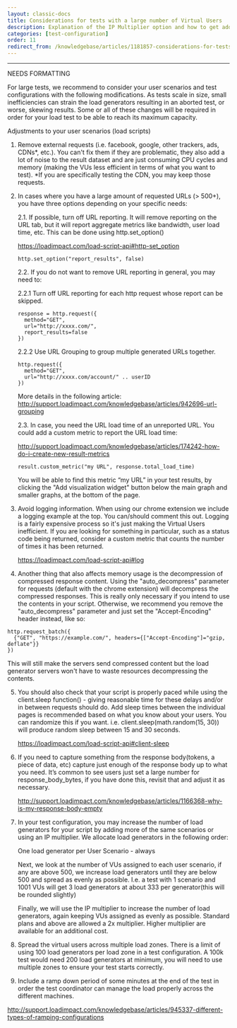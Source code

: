 ```yaml
---
layout: classic-docs
title: Considerations for tests with a large number of Virtual Users
description: Explanation of the IP Multiplier option and how to get additional IPs in your load test.
categories: [test-configuration]
order: 11
redirect_from: /knowledgebase/articles/1181857-considerations-for-tests-with-a-large-number-of-vi
---
```


***

NEEDS FORMATTING


For large tests, we recommend to consider your user scenarios and test configurations with the following modifications. As tests scale in size, small inefficiencies can strain the load generators resulting in an aborted test, or worse, skewing results. Some or all of these changes will be required in order for your load test to be able to reach its maximum capacity.


Adjustments to your user scenarios (load scripts)


1. Remove external requests (i.e. facebook, google, other trackers, ads, CDNs*, etc.). You can't fix them if they are problematic, they also add a lot of noise to the result dataset and are just consuming CPU cycles and memory (making the VUs less efficient in terms of what you want to test). *If you are specifically testing the CDN, you may keep those requests.


2. In cases where you have a large amount of requested URLs (> 500+), you have three options depending on your specific needs:

    2.1. If possible, turn off URL reporting. It will remove reporting on the URL tab, but it will report aggregate metrics like bandwidth, user load time, etc.  This can be done using http.set_option()

    https://loadimpact.com/load-script-api#http-set_option

    `http.set_option("report_results", false)`

    2.2. If you do not want to remove URL reporting in general, you may need to:

    2.2.1 Turn off URL reporting for each http request whose report can be skipped.
    ```
    response = http.request({
      method="GET",
      url="http://xxxx.com/",
      report_results=false
    })
    ```
    2.2.2 Use URL Grouping to group multiple generated URLs together.
    ```
    http.request({
      method="GET",
      url="http://xxxx.com/account/" .. userID
    })
    ```
    More details in the following article: http://support.loadimpact.com/knowledgebase/articles/942696-url-grouping


    2.3. In case, you need the URL load time of an unreported URL. You could add a custom metric to report the URL load time:

    http://support.loadimpact.com/knowledgebase/articles/174242-how-do-i-create-new-result-metrics

    `result.custom_metric("my URL", response.total_load_time)`

    You will be able to find this metric “my URL” in your test results, by clicking the "Add visualization widget" button below the main graph and smaller graphs, at the bottom of the page.


3. Avoid logging information. When using our chrome extension we include a logging example at the top. You can/should comment this out. Logging is a fairly expensive process so it's just making the Virtual Users inefficient.  If you are looking for something in particular, such as a status code being returned, consider a custom metric that counts the number of times it has been returned.

    https://loadimpact.com/load-script-api#log


4. Another thing that also affects memory usage is the decompression of compressed response content. Using the "auto_decompress" parameter for requests (default with the chrome extension) will decompress the compressed responses. This is really only necessary if you intend to use the contents in your script. Otherwise, we recommend you remove the "auto_decompress" parameter and just set the "Accept-Encoding" header instead, like so:
```
http.request_batch({
  {"GET", "https://example.com/", headers={["Accept-Encoding"]="gzip, deflate"}}
})
```
This will still make the servers send compressed content but the load generator servers won't have to waste resources decompressing the contents.


5. You should also check that your script is properly paced while using the client.sleep function() - giving reasonable time for these delays and/or in between requests should do. Add sleep times between the individual pages is recommended based on what you know about your users. You can randomize this if you want. i.e. client.sleep(math.random(15, 30)) will produce random sleep between 15 and 30 seconds.

    https://loadimpact.com/load-script-api#client-sleep


6.  If you need to capture something from the response body(tokens, a piece of data, etc) capture just enough of the response body up to what you need. It’s common to see users just set a large number for response_body_bytes, if you have done this, revisit that and adjust it as necessary.

    http://support.loadimpact.com/knowledgebase/articles/1166368-why-is-my-response-body-empty

7. In your test configuration, you may increase the number of load generators for your script by adding more of the same scenarios or using an IP multiplier.  We allocate load generators in the following order:

    One load generator per User Scenario - always

    Next, we look at the number of VUs assigned to each user scenario, if any are above 500, we increase load generators until they are below 500 and spread as evenly as possible.  I.e. a test with 1 scenario and 1001 VUs will get 3 load generators at about 333 per generator(this will be rounded slightly)

    Finally, we will use the IP multiplier to increase the number of load generators, again keeping VUs assigned as evenly as possible.  Standard plans and above are allowed a 2x multiplier.  Higher multiplier are available for an additional cost.

8.  Spread the virtual users across multiple load zones.  There is a limit of using 100 load generators per load zone in a test configuration.  A 100k test would need 200 load generators at minimum, you will need to use multiple zones to ensure your test starts correctly.

9. Include a ramp down period of some minutes at the end of the test in order the test coordinator can manage the load properly across the different machines.

http://support.loadimpact.com/knowledgebase/articles/945337-different-types-of-ramping-configurations
